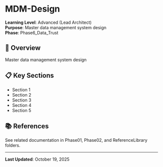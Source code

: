 # MDM-Design

**Learning Level**: Advanced (Lead Architect)  
**Purpose**: Master data management system design  
**Phase**: Phase6_Data_Trust

## 🎯 Overview

Master data management system design

## 📋 Key Sections

- Section 1
- Section 2
- Section 3
- Section 4
- Section 5

## 📚 References

See related documentation in Phase01, Phase02, and ReferenceLibrary folders.

---

**Last Updated**: October 19, 2025
